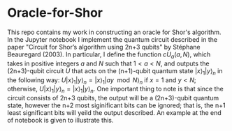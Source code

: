 # Oracle-for-Shor
This repo contains my work in constructing an oracle for Shor's algorithm. In the Jupyter notebook I implement the quantum circuit described in the paper "Circuit for Shor’s algorithm using 2n+3 qubits" by Stéphane Beauregard (2003). In particular, I define the function $cU_a(a, N)$, which takes in positive integers $a$ and $N$ such that $1<a<N$, and outputs the (2n+3)-qubit circuit $U$ that acts on the (n+1)-qubit quantum state $|x\rangle_1|y\rangle_n$ in the following way: $U|x\rangle_1|y\rangle_n = |x\rangle_1|ay \mod N\rangle_n$ if $x=1$ and $y<N$; otherwise, $U|x\rangle_1|y\rangle_n = |x\rangle_1|y\rangle_n$. One important thing to note is that since the circuit consists of 2n+3 qubits, the output will be a (2n+3)-qubit quantum state, however the n+2 most siginificant bits can be ignored; that is, the n+1 least significant bits will yeild the output described. An example at the end of notebook is given to illustrate this. 
